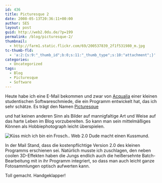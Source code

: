 ```yaml
---
id: 436
title: Picturesque 2
date: 2008-05-13T20:36:11+00:00
author: SES
layout: post
guid: http://web2.0du.de/?p=199
permalink: /blog/picturesque-2/
thumbnail:
  - http://farm1.static.flickr.com/69/200537839_2f1f531980_m.jpg
tc-thumb-fld:
  - 'a:2:{s:9:"_thumb_id";b:0;s:11:"_thumb_type";s:10:"attachment";}'
categories:
  - Uncategorized
tags:
  - Blog
  - Picturesque
  - Software
---
```

Heute habe ich eine E-Mail bekommen und zwar von [Acqualia](http://www.acqualia.com/ "Acqualia") einer kleinen studentischen Softwareschmiede, die ein Programm entwickelt hat, das ich sehr schätze. Es trägt den Namen [Picturesque](http://www.acqualia.com/picturesque/ "Picturesque")

und hat keinen anderen Sinn als Bilder auf mannigfaltige Art und Weise auf das harte Leben im Blog vorzubereiten. So kann man sein mittelmäßiges Können als Hobbiephotograph leicht überspielen.

<img loading="lazy" src="http://www.rocket-turtle.de/images/uploads/sonstiges/kuess_mich.jpg" alt="Küss mich ich bin ein Frosch.. Web 2.0 Dude macht einen Kussmund."   />

In der Mail Stand, dass die kostenpflichtige Version 2.0 des kleinen Programms erschienen sei. Natürlich musste ich zuschlagen, den neben coolen 3D-Effekten haben die Jungs endlich auch die heißersehnte Batch-Bearbeitung mit in ihr Programm integriert, so dass man auch leicht ganze Fotosammlungen optisch aufwerten kann.

Toll gemacht. Handgeklapper!
